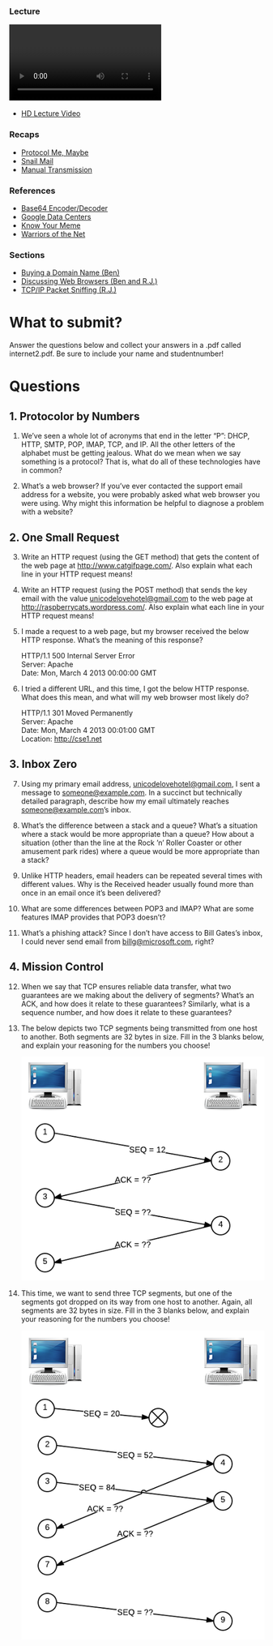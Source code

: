 ### Lecture <!-- pset4 Internet, continued -->

![videoplayer](http://cdn.computerscience1.net/2013/spring/lectures/4/lecture4-360p.mp4)

* [HD Lecture Video](http://cse1.net/video?v=lectures/4/lecture4)

### Recaps
* [Protocol Me, Maybe](http://cse1.net/recaps/9-protocols.html)
* [Snail Mail](http://cse1.net/recaps/10-email.html)
* [Manual Transmission](http://cse1.net/recaps/11-tcpip.html)

### References
* [Base64 Encoder/Decoder](http://www.base64encode.org/)
* [Google Data Centers](http://www.google.com/about/datacenters/)
* [Know Your Meme](http://knowyourmeme.com/)
* [Warriors of the Net](https://www.youtube.com/watch?v=Ve7_4ot-Dzs)

### Sections
* [Buying a Domain Name (Ben)](http://cse1.net/video?v=sections/4/buying_a_domain_name/buying_a_domain_name)
* [Discussing Web Browsers (Ben and R.J.)](http://cse1.net/video?v=sections/4/discussing_web_browsers/discussing_web_browsers)
* [TCP/IP Packet Sniffing (R.J.)](http://cse1.net/video?v=sections/4/tcp_ip_packet_sniffing/tcp_ip_packet_sniffing)

# What to submit?
Answer the questions below and collect your answers in a .pdf called internet2.pdf. Be sure to include your name and studentnumber!

# Questions

## 1. Protocolor by Numbers
1. We’ve seen a whole lot of acronyms that end in the letter “P”: DHCP, HTTP, SMTP,
POP, IMAP, TCP, and IP. All the other letters of the alphabet must be getting jealous. What do
we mean when we say something is a protocol? That is, what do all of these technologies have in
common?

2. What’s a web browser? If you’ve ever contacted the support email address for a
website, you were probably asked what web browser you were using. Why might this information
be helpful to diagnose a problem with a website?

## 2. One Small Request
3. Write an HTTP request (using the GET method) that gets the content of the web
page at http://www.catgifpage.com/. Also explain what each line in your HTTP request means!

4. Write an HTTP request (using the POST method) that sends the key email with
the value unicodelovehotel@gmail.com to the web page at http://raspberrycats.wordpress.com/.
Also explain what each line in your HTTP request means!

5. I made a request to a web page, but my browser received the below HTTP response.
What’s the meaning of this response?

	HTTP/1.1 500 Internal Server Error<br/>
	Server: Apache<br/>
	Date: Mon, March 4 2013 00:00:00 GMT

6. I tried a different URL, and this time, I got the below HTTP response. What
does this mean, and what will my web browser most likely do?

	HTTP/1.1 301 Moved Permanently<br/>
	Server: Apache<br/>
	Date: Mon, March 4 2013 00:01:00 GMT<br/>
	Location: http://cse1.net

## 3. Inbox Zero
7. Using my primary email address, unicodelovehotel@gmail.com, I sent a message
to someone@example.com. In a succinct but technically detailed paragraph, describe how my email
ultimately reaches someone@example.com’s inbox.

8. What’s the difference between a stack and a queue? What’s a situation where a stack
would be more appropriate than a queue? How about a situation (other than the line at the Rock
’n’ Roller Coaster or other amusement park rides) where a queue would be more appropriate than
a stack?

9. Unlike HTTP headers, email headers can be repeated several times with different
values. Why is the Received header usually found more than once in an email once it’s been delivered?

10. What are some differences between POP3 and IMAP? What are some features
IMAP provides that POP3 doesn’t?

11. What’s a phishing attack? Since I don’t have access to Bill Gates’s inbox, I could
never send email from billg@microsoft.com, right?

## 4. Mission Control
12. When we say that TCP ensures reliable data transfer, what two guarantees are we
making about the delivery of segments? What’s an ACK, and how does it relate to these guarantees?
Similarly, what is a sequence number, and how does it relate to these guarantees?

13. The below depicts two TCP segments being transmitted from one host to another.
Both segments are 32 bytes in size. Fill in the 3 blanks below, and explain your reasoning for the
numbers you choose!

	![TCP1!](pset41.png)

14. This time, we want to send three TCP segments, but one of the segments got dropped
on its way from one host to another. Again, all segments are 32 bytes in size. Fill in the 3 blanks
below, and explain your reasoning for the numbers you choose!

	![TCP2!](pset42.png)
